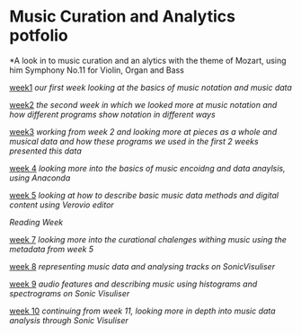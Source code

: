 # Music Curation and Analytics potfolio


*A look in to music curation and an alytics with the theme of Mozart, using him Symphony No.11 for Violin, Organ and Bass


[week1](week1.md) *our first week looking at the basics of music notation and music data*

[week2](week2.md) *the second week in which we looked more at music notation and how different programs show notation in different ways*

[week3](week3.md) *working from week 2 and looking more at pieces as a whole and musical data and how these programs we used in the first 2 weeks presented this data*

[week 4](week4.md) *looking more into the basics of music encoidng and data anaylsis, using Anaconda*

[week 5](week5.md) *looking at how to describe basic music data methods and digital content using Verovio editor*

*Reading Week*

[week 7](week7.md) *looking more into the curational chalenges withing music using the metadata from week 5*

[week 8](week8.md) *representing music data and analysing tracks on SonicVisuliser*

[week 9](week9.md) *audio features and describing music using histograms and spectrograms on Sonic Visuliser*

[week 10](week10.md) *continuing from week 11, looking more in depth into music data analysis through Sonic Visuliser*  
